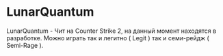 # LunarQuantum
LunarQuantum - Чит на Counter Strike 2, на данный момент находятся в разработке. Можно играть так и легитно ( Legit ) так и семи-рейдж ( Semi-Rage ).
